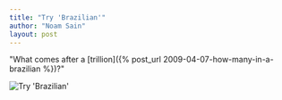 ```yaml
---
title: "Try 'Brazilian'"
author: "Noam Sain"
layout: post
---
```


"What comes after a [trillion]({% post_url 2009-04-07-how-many-in-a-brazilian %})?"

![Try 'Brazilian'](https://1.bp.blogspot.com/_8aN4krk1nsk/TG_GJXnqLrI/AAAAAAAAAdY/us2OI1Aj2Ow/s1600/20100324.jpg "Try 'Brazilian'")
